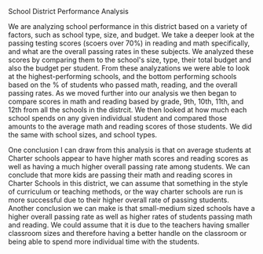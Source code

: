 School District Performance Analysis

We are analyzing school performance in this district based on a variety of factors, such as school type, size, and budget. 
We take a deeper look at the passing testing scores (scoers over 70%) in reading and math specifically, and what are the overall passing rates in these subjects. 
We analyzed these scores by comparing them to the school's size, type, their total budget and also the budget per student.
From these analyzations we were able to look at the highest-performing schools, and the bottom performing schools based on the % of students who passed math, reading, and the overall passing rates.
As we moved further into our analysis we then began to compare scores in math and reading based by grade, 9th, 10th, 11th, and 12th from all the schools in the distrcit.
We then looked at how much each school spends on any given individual student and compared those amounts to the average math and reading scores of those students.
We did the same with school sizes, and school types.

One conclusion I can draw from this analysis is that on average students at Charter schools appear to have higher math scores and reading scores as well as having a much higher overall passing rate among students. 
We can conclude that more kids are passing their math and reading scores in Charter Schools in this district, we can assume that something in the style of curriculum or teaching methods, or the way charter schools are run is more successful due to their higher overall rate of passing students.
Another conclusion we can make is that small-medium sized schools have a higher overall passing rate as well as higher rates of students passing math and reading.
We could assume that it is due to the teachers having smaller classroom sizes and therefore having a better handle on the classroom or being able to spend more individual time with the students.


